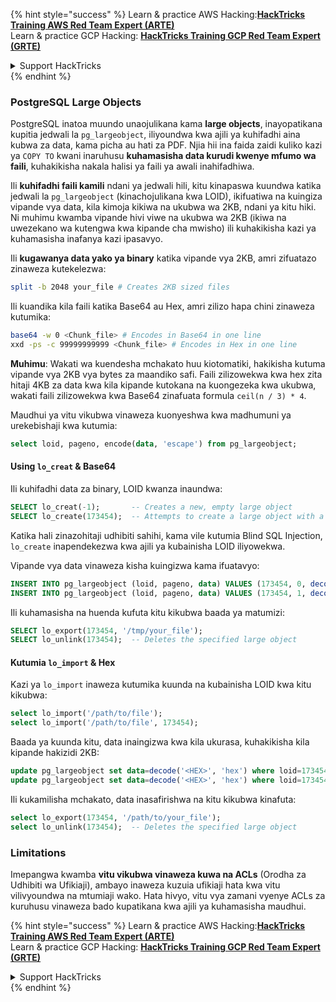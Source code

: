 {% hint style="success" %}
Learn & practice AWS Hacking:<img src="/.gitbook/assets/arte.png" alt="" data-size="line">[**HackTricks Training AWS Red Team Expert (ARTE)**](https://training.hacktricks.xyz/courses/arte)<img src="/.gitbook/assets/arte.png" alt="" data-size="line">\
Learn & practice GCP Hacking: <img src="/.gitbook/assets/grte.png" alt="" data-size="line">[**HackTricks Training GCP Red Team Expert (GRTE)**<img src="/.gitbook/assets/grte.png" alt="" data-size="line">](https://training.hacktricks.xyz/courses/grte)

<details>

<summary>Support HackTricks</summary>

* Check the [**subscription plans**](https://github.com/sponsors/carlospolop)!
* **Join the** 💬 [**Discord group**](https://discord.gg/hRep4RUj7f) or the [**telegram group**](https://t.me/peass) or **follow** us on **Twitter** 🐦 [**@hacktricks\_live**](https://twitter.com/hacktricks\_live)**.**
* **Share hacking tricks by submitting PRs to the** [**HackTricks**](https://github.com/carlospolop/hacktricks) and [**HackTricks Cloud**](https://github.com/carlospolop/hacktricks-cloud) github repos.

</details>
{% endhint %}

### PostgreSQL Large Objects

PostgreSQL inatoa muundo unaojulikana kama **large objects**, inayopatikana kupitia jedwali la `pg_largeobject`, iliyoundwa kwa ajili ya kuhifadhi aina kubwa za data, kama picha au hati za PDF. Njia hii ina faida zaidi kuliko kazi ya `COPY TO` kwani inaruhusu **kuhamasisha data kurudi kwenye mfumo wa faili**, kuhakikisha nakala halisi ya faili ya awali inahifadhiwa.

Ili **kuhifadhi faili kamili** ndani ya jedwali hili, kitu kinapaswa kuundwa katika jedwali la `pg_largeobject` (kinachojulikana kwa LOID), ikifuatiwa na kuingiza vipande vya data, kila kimoja kikiwa na ukubwa wa 2KB, ndani ya kitu hiki. Ni muhimu kwamba vipande hivi viwe na ukubwa wa 2KB (ikiwa na uwezekano wa kutengwa kwa kipande cha mwisho) ili kuhakikisha kazi ya kuhamasisha inafanya kazi ipasavyo.

Ili **kugawanya data yako ya binary** katika vipande vya 2KB, amri zifuatazo zinaweza kutekelezwa:
```bash
split -b 2048 your_file # Creates 2KB sized files
```
Ili kuandika kila faili katika Base64 au Hex, amri zilizo hapa chini zinaweza kutumika:
```bash
base64 -w 0 <Chunk_file> # Encodes in Base64 in one line
xxd -ps -c 99999999999 <Chunk_file> # Encodes in Hex in one line
```
**Muhimu**: Wakati wa kuendesha mchakato huu kiotomatiki, hakikisha kutuma vipande vya 2KB vya bytes za maandiko safi. Faili zilizowekwa kwa hex zita hitaji 4KB za data kwa kila kipande kutokana na kuongezeka kwa ukubwa, wakati faili zilizowekwa kwa Base64 zinafuata formula `ceil(n / 3) * 4`.

Maudhui ya vitu vikubwa vinaweza kuonyeshwa kwa madhumuni ya urekebishaji kwa kutumia:
```sql
select loid, pageno, encode(data, 'escape') from pg_largeobject;
```
#### Using `lo_creat` & Base64

Ili kuhifadhi data za binary, LOID kwanza inaundwa:
```sql
SELECT lo_creat(-1);       -- Creates a new, empty large object
SELECT lo_create(173454);  -- Attempts to create a large object with a specific OID
```
Katika hali zinazohitaji udhibiti sahihi, kama vile kutumia Blind SQL Injection, `lo_create` inapendekezwa kwa ajili ya kubainisha LOID iliyowekwa.

Vipande vya data vinaweza kisha kuingizwa kama ifuatavyo:
```sql
INSERT INTO pg_largeobject (loid, pageno, data) VALUES (173454, 0, decode('<B64 chunk1>', 'base64'));
INSERT INTO pg_largeobject (loid, pageno, data) VALUES (173454, 1, decode('<B64 chunk2>', 'base64'));

```
Ili kuhamasisha na huenda kufuta kitu kikubwa baada ya matumizi:
```sql
SELECT lo_export(173454, '/tmp/your_file');
SELECT lo_unlink(173454);  -- Deletes the specified large object
```
#### Kutumia `lo_import` & Hex

Kazi ya `lo_import` inaweza kutumika kuunda na kubainisha LOID kwa kitu kikubwa:
```sql
select lo_import('/path/to/file');
select lo_import('/path/to/file', 173454);
```
Baada ya kuunda kitu, data inaingizwa kwa kila ukurasa, kuhakikisha kila kipande hakizidi 2KB:
```sql
update pg_largeobject set data=decode('<HEX>', 'hex') where loid=173454 and pageno=0;
update pg_largeobject set data=decode('<HEX>', 'hex') where loid=173454 and pageno=1;
```
Ili kukamilisha mchakato, data inasafirishwa na kitu kikubwa kinafuta:
```sql
select lo_export(173454, '/path/to/your_file');
select lo_unlink(173454);  -- Deletes the specified large object
```
### Limitations

Imepangwa kwamba **vitu vikubwa vinaweza kuwa na ACLs** (Orodha za Udhibiti wa Ufikiaji), ambayo inaweza kuzuia ufikiaji hata kwa vitu vilivyoundwa na mtumiaji wako. Hata hivyo, vitu vya zamani vyenye ACLs za kuruhusu vinaweza bado kupatikana kwa ajili ya kuhamasisha maudhui.

{% hint style="success" %}
Learn & practice AWS Hacking:<img src="/.gitbook/assets/arte.png" alt="" data-size="line">[**HackTricks Training AWS Red Team Expert (ARTE)**](https://training.hacktricks.xyz/courses/arte)<img src="/.gitbook/assets/arte.png" alt="" data-size="line">\
Learn & practice GCP Hacking: <img src="/.gitbook/assets/grte.png" alt="" data-size="line">[**HackTricks Training GCP Red Team Expert (GRTE)**<img src="/.gitbook/assets/grte.png" alt="" data-size="line">](https://training.hacktricks.xyz/courses/grte)

<details>

<summary>Support HackTricks</summary>

* Check the [**subscription plans**](https://github.com/sponsors/carlospolop)!
* **Join the** 💬 [**Discord group**](https://discord.gg/hRep4RUj7f) or the [**telegram group**](https://t.me/peass) or **follow** us on **Twitter** 🐦 [**@hacktricks\_live**](https://twitter.com/hacktricks\_live)**.**
* **Share hacking tricks by submitting PRs to the** [**HackTricks**](https://github.com/carlospolop/hacktricks) and [**HackTricks Cloud**](https://github.com/carlospolop/hacktricks-cloud) github repos.

</details>
{% endhint %}
